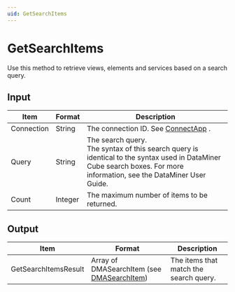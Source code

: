 ```yaml
---
uid: GetSearchItems
---
```


# GetSearchItems

Use this method to retrieve views, elements and services based on a search query.

## Input

| Item       | Format  | Description                                                                                                                                                               |
|------------|---------|---------------------------------------------------------------------------------------------------------------------------------------------------------------------------|
| Connection | String  | The connection ID. See [ConnectApp](xref:ConnectApp) .                                                                                          |
| Query      | String  | The search query.<br> The syntax of this search query is identical to the syntax used in DataMiner Cube search boxes. For more information, see the DataMiner User Guide. |
| Count      | Integer | The maximum number of items to be returned.                                                                                                                               |

## Output

| Item                 | Format                                                                                  | Description                            |
|----------------------|-----------------------------------------------------------------------------------------|----------------------------------------|
| GetSearchItemsResult | Array of DMASearchItem (see [DMASearchItem](xref:DMASearchItem)) | The items that match the search query. |

